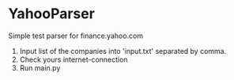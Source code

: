 # YahooParser
Simple test parser for finance.yahoo.com

1) Input list of the companies into 'input.txt' separated by comma.
2) Check yours internet-connection
3) Run main.py
